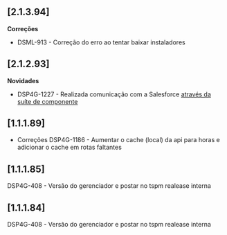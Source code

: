 ## [2.1.3.94]

**Correções**

- DSML-913 - Correção do erro ao tentar baixar instaladores

## [2.1.2.93]

**Novidades**

- DSP4G-1227 - Realizada comunicação com a Salesforce [através da suíte de componente](https://atendimento.tecnospeed.com.br/hc/pt-br/articles/16176982864279-Guia-Geral-Gerenciador-de-Su%C3%ADte-de-Componentes#:~:text=Na%20se%C3%A7%C3%A3o%20%E2%80%9CN%C3%A3o%20Habilitado%E2%80%9C%20est%C3%A3o%20os%20componentes%20n%C3%A3o%20contratados%2C%20mas%20voc%C3%AA%20pode%20saber%20mais%20sobre%20o%20componente%20em%20quest%C3%A3o%20atrav%C3%A9s%20do%20bot%C3%A3o%20%E2%80%9CConhe%C3%A7a%E2%80%9D)

## [1.1.1.89]

* Correções
  DSP4G-1186 - Aumentar o cache (local) da api para horas e adicionar o cache em rotas faltantes

## [1.1.1.85]

DSP4G-408 - Versão do gerenciador e postar no tspm realease interna

## [1.1.1.84]

DSP4G-408 - Versão do gerenciador e postar no tspm realease interna










